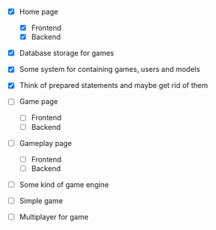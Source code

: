 - [X] Home page
    - [X] Frontend
    - [X] Backend

- [X] Database storage for games

- [X] Some system for containing games, users and models
- [X] Think of prepared statements and maybe get rid of them

- [ ] Game page
    - [ ] Frontend
    - [ ] Backend

- [ ] Gameplay page
    - [ ] Frontend
    - [ ] Backend

- [ ] Some kind of game engine

- [ ] Simple game

- [ ] Multiplayer for game